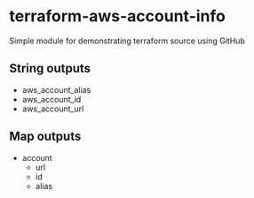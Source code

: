 # terraform-aws-account-info

Simple module for demonstrating terraform source using GitHub

## String outputs

* aws_account_alias
* aws_account_id
* aws_account_url

## Map outputs

* account
  * url
  * id
  * alias
